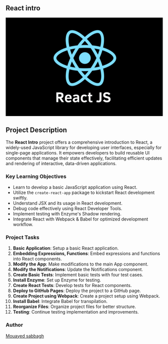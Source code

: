 ## React intro

<img src='image/readme.png' title='redme'>

## Project Description
The **React Intro** project offers a comprehensive introduction to React, a widely-used JavaScript library for developing user interfaces, especially for single-page applications. It empowers developers to build reusable UI components that manage their state effectively, facilitating efficient updates and rendering of interactive, data-driven applications.

### Key Learning Objectives
- Learn to develop a basic JavaScript application using React.
- Utilize the `create-react-app` package to kickstart React development swiftly.
- Understand JSX and its usage in React development.
- Debug code effectively using React Developer Tools.
- Implement testing with Enzyme's Shadow rendering.
- Integrate React with Webpack & Babel for optimized development workflow.

### Project Tasks
1. **Basic Application**: Setup a basic React application.
2. **Embedding Expressions, Functions**: Embed expressions and functions into React components.
3. **Modify the App**: Make modifications to the main App component.
4. **Modify the Notifications**: Update the Notifications component.
5. **Create Basic Tests**: Implement basic tests with four test cases.
6. **Install Enzyme**: Set up Enzyme for testing.
7. **Create React Tests**: Develop tests for React components.
8. **Deploy to GitHub Pages**: Deploy the project to a GitHub page.
9. **Create Project using Webpack**: Create a project setup using Webpack.
10. **Install Babel**: Integrate Babel for transpilation.
11. **Reorganize Files**: Organize project files for better structure.
12. **Testing**: Continue testing implementation and improvements.

### Author
 [Mouayed sabbagh](https://github.com/MOUAYEDSB)
